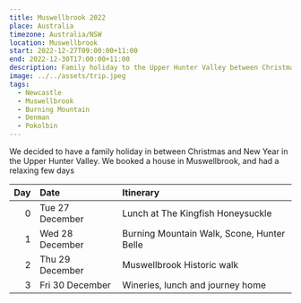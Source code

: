 ```yaml
---
title: Muswellbrook 2022
place: Australia
timezone: Australia/NSW
location: Muswellbrook
start: 2022-12-27T09:00:00+11:00
end: 2022-12-30T17:00:00+11:00
description: Family holiday to the Upper Hunter Valley between Christmas and New Year (27-30 December 2022).
image: ../../assets/trip.jpeg
tags:
  - Newcastle
  - Muswellbrook
  - Burning Mountain
  - Denman
  - Pokolbin
---
```

We decided to have a family holiday in between Christmas and New Year in the Upper Hunter Valley. We booked a house in Muswellbrook, and had a relaxing few days

| Day | Date | Itinerary |
| ---: | :---- | :--------- |
| 0 | Tue 27 December | Lunch at The Kingfish Honeysuckle |
| 1 | Wed 28 December | Burning Mountain Walk, Scone, Hunter Belle |
| 2 | Thu 29 December | Muswellbrook Historic walk |
| 3 | Fri 30 December | Wineries, lunch and journey home |
